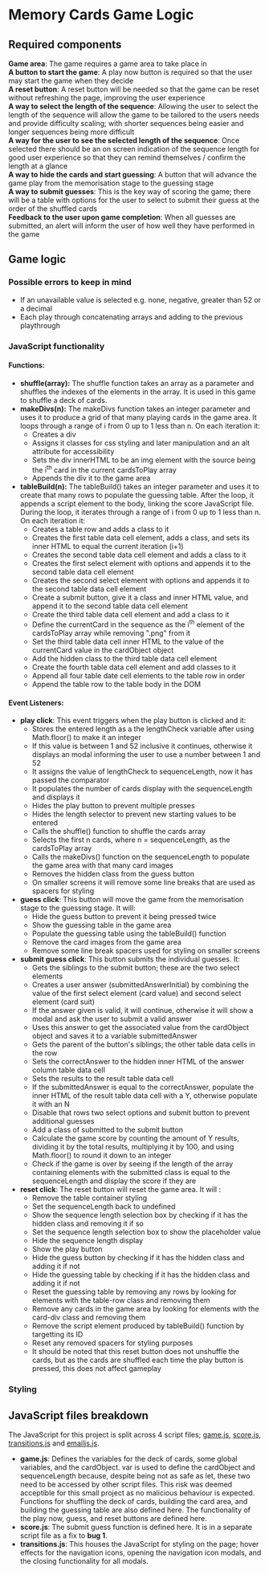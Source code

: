 # Memory Cards Game Logic

## Required components
**Game area**: The game requires a game area to take place in <br>
**A button to start the game**: A play now button is required so that the user may start the game when they decide <br>
**A reset button**: A reset button will be needed so that the game can be reset without refreshing the page, improving the user experience <br>
**A way to select the length of the sequence**: Allowing the user to select the length of the sequence will allow the game to be tailored to the users needs and provide difficulty scaling; with shorter sequences being easier and longer sequences being more difficult <br>
**A way for the user to see the selected length of the sequence**: Once selected there should be an on screen indication of the sequence length for good user experience so that they can remind themselves / confirm the length at a glance <br>
**A way to hide the cards and start guessing**: A button that will advance the game play from the memorisation stage to the guessing stage <br>
**A way to submit guesses**: This is the key way of scoring the game; there will be a table with options for the user to select to submit their guess at the order of the shuffled cards <br>
**Feedback to the user upon game completion**: When all guesses are submitted, an alert will inform the user of how well they have performed in the game <br>

## Game logic

### Possible errors to keep in mind
- If an unavailable value is selected e.g. none, negative, greater than 52 or a decimal
- Each play through concatenating arrays and adding to the previous playthrough

### JavaScript functionality
#### Functions:
- **shuffle(array):** The shuffle function takes an array as a parameter and shuffles the indexes of the elements in the array. It is used in this game to shuffle a deck of cards.
- **makeDivs(n):** The makeDivs function takes an integer parameter and uses it to produce a grid of that many playing cards in the game area. It loops through a range of i from 0 up to 1 less than n. On each iteration it: 
    - Creates a div
    - Assigns it classes for css styling and later manipulation and an alt attribute for accessibility
    - Sets the div innerHTML to be an img element with the source being the i<sup>th</sup> card in the current cardsToPlay array
    - Appends the div it to the game area
- **tableBuild(n):** The tableBuild() takes an integer parameter and uses it to create that many rows to populate the guessing table. After the loop, it appends a script element to the body, linking the score JavaScript file. During the loop, it iterates through a range of i from 0 up to 1 less than n. On each iteration it:
    - Creates a table row and adds a class to it
    - Creates the first table data cell element, adds a class, and sets its inner HTML to equal the current iteration (i+1)
    - Creates the second table data cell element and adds a class to it
    - Creates the first select element with options and appends it to the second table data cell element 
    - Creates the second select element with options and appends it to the second table data cell element
    - Create a submit button, give it a class and inner HTML value, and append it to the second table data cell element
    - Create the third table data cell element and add a class to it
    - Define the currentCard in the sequence as the i<sup>th</sup> element of the cardsToPlay array while removing ".png" from it
    - Set the third table data cell inner HTML to the value of the currentCard value in the cardObject object
    - Add the hidden class to the third table data cell element
    - Create the fourth table data cell element and add classes to it
    - Append all four table date cell elements to the table row in order
    - Append the table row to the table body in the DOM

#### Event Listeners:
- **play click**: This event triggers when the play button is clicked and it:
    - Stores the entered length as a the lengthCheck variable after using Math.floor() to make it an integer
    - If this value is between 1 and 52 inclusive it continues, otherwise it displays an modal informing the user to use a number between 1 and 52
    - It assigns the value of lengthCheck to sequenceLength, now it has passed the comparator
    - It populates the number of cards display with the sequenceLength and displays it
    - Hides the play button to prevent multiple presses
    - Hides the length selector to prevent new starting values to be entered
    - Calls the shuffle() function to shuffle the cards array
    - Selects the first n cards, where n = sequenceLength, as the cardsToPlay array
    - Calls the makeDivs() function on the sequenceLength to populate the game area with that many card images
    - Removes the hidden class from the guess button
    - On smaller screens it will remove some line breaks that are used as spacers for styling
- **guess click**: This button will move the game from the memorisation stage to the guessing stage. It will:
    - Hide the guess button to prevent it being pressed twice
    - Show the guessing table in the game area
    - Populate the guessing table using the tableBuild() function
    - Remove the card images from the game area
    - Remove some line break spacers used for styling on smaller screens
- **submit guess click**: This button submits the individual guesses. It:
    - Gets the siblings to the submit button; these are the two select elements
    - Creates a user answer (submittedAnswerInitial) by combining the value of the first select element (card value) and second select element (card suit)
    - If the answer given is valid, it will continue, otherwise it will show a modal and ask the user to submit a valid answer
    - Uses this answer to get the associated value from the cardObject object and saves it to a variable submittedAnswer
    - Gets the parent of the button's siblings; the other table data cells in the row
    - Sets the correctAnswer to the hidden inner HTML of the answer column table data cell
    - Sets the results to the result table data cell
    - If the submittedAnswer is equal to the correctAnswer, populate the inner HTML of the result table data cell with a Y, otherwise populate it with an N
    - Disable that rows two select options and submit button to prevent additional guesses
    - Add a class of submitted to the submit button
    - Calculate the game score by counting the amount of Y results, dividing it by the total results, multiplying it by 100, and using Math.floor() to round it down to an integer
    - Check if the game is over by seeing if the length of the array containing elements with the submitted class is equal to the sequenceLength and display the score if they are
- **reset click**: The reset button will reset the game area. It will :
    - Remove the table container styling
    - Set the sequenceLength back to undefined
    - Show the sequence length selection box by checking if it has the hidden class and removing it if so
    - Set the sequence length selection box to show the placeholder value
    - Hide the sequence length display
    - Show the play button
    - Hide the guess button by checking if it has the hidden class and adding it if not
    - Hide the guessing table by checking if it has the hidden class and adding it if not
    - Reset the guessing table by removing any rows by looking for elements with the table-row class and removing them
    - Remove any cards in the game area by looking for elements with the card-div class and removing them
    - Remove the script element produced by tableBuild() function by targetting its ID
    - Reset any removed spacers for styling purposes
    - It should be noted that this reset button does not unshuffle the cards, but as the cards are shuffled each time the play button is pressed, this does not affect gameplay 

### Styling

## JavaScript files breakdown 
The JavaScript for this project is split across 4 script files; [game.js](/assets/scripts/game.js), [score.js](/assets/scripts/score.js), [transitions.js](/assets/scripts/transitions.js) and [emailjs.js](/assets/scripts/emailjs.js).
- **game.js**: Defines the variables for the deck of cards, some global variables, and the cardObject. var is used to define the cardObject and sequenceLength because, despite being not as safe as let, these two need to be accessed by other script files. This risk was deemed acceptible for this small project as no malicious behaviour is expected. Functions for shuffling the deck of cards, building the card area, and building the guessing table are also defined here. The functionality of the play now, guess, and reset buttons are defined here.
- **score.js**: The submit guess function is defined here. It is in a separate script file as a fix to **bug 1**.
- **transitions.js**: This houses the JavaScript for styling on the page; hover effects for the navigation icons, opening the navigation icon modals, and the closing functionality for all modals.